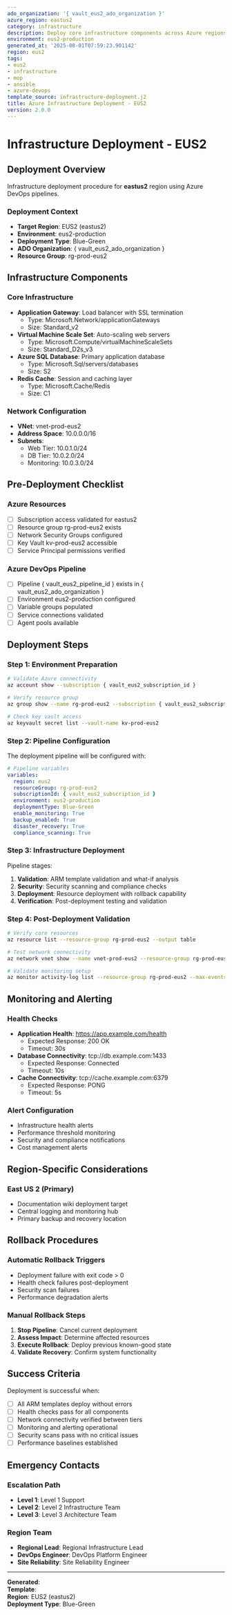```yaml
---
ado_organization: '{ vault_eus2_ado_organization }'
azure_region: eastus2
category: infrastructure
description: Deploy core infrastructure components across Azure regions
environment: eus2-production
generated_at: '2025-08-01T07:59:23.901142'
region: eus2
tags:
- eus2
- infrastructure
- mop
- ansible
- azure-devops
template_source: infrastructure-deployment.j2
title: Azure Infrastructure Deployment - EUS2
version: 2.0.0
---
```


# Infrastructure Deployment - EUS2

## Deployment Overview

Infrastructure deployment procedure for **eastus2** region using Azure DevOps pipelines.

### Deployment Context

- **Target Region**: EUS2 (eastus2)
- **Environment**: eus2-production
- **Deployment Type**: Blue-Green
- **ADO Organization**: { vault_eus2_ado_organization }
- **Resource Group**: rg-prod-eus2

## Infrastructure Components

### Core Infrastructure
- **Application Gateway**: Load balancer with SSL termination
  - Type: Microsoft.Network/applicationGateways
  - Size: Standard_v2
- **Virtual Machine Scale Set**: Auto-scaling web servers
  - Type: Microsoft.Compute/virtualMachineScaleSets
  - Size: Standard_D2s_v3
- **Azure SQL Database**: Primary application database
  - Type: Microsoft.Sql/servers/databases
  - Size: S2
- **Redis Cache**: Session and caching layer
  - Type: Microsoft.Cache/Redis
  - Size: C1

### Network Configuration
- **VNet**: vnet-prod-eus2
- **Address Space**: 10.0.0.0/16
- **Subnets**:
  - Web Tier: 10.0.1.0/24
  - DB Tier: 10.0.2.0/24
  - Monitoring: 10.0.3.0/24

## Pre-Deployment Checklist

### Azure Resources
- [ ] Subscription access validated for eastus2
- [ ] Resource group rg-prod-eus2 exists
- [ ] Network Security Groups configured
- [ ] Key Vault kv-prod-eus2 accessible
- [ ] Service Principal permissions verified

### Azure DevOps Pipeline
- [ ] Pipeline { vault_eus2_pipeline_id } exists in { vault_eus2_ado_organization }
- [ ] Environment eus2-production configured
- [ ] Variable groups populated
- [ ] Service connections validated
- [ ] Agent pools available

## Deployment Steps

### Step 1: Environment Preparation

```bash
# Validate Azure connectivity
az account show --subscription { vault_eus2_subscription_id }

# Verify resource group
az group show --name rg-prod-eus2 --subscription { vault_eus2_subscription_id }

# Check key vault access
az keyvault secret list --vault-name kv-prod-eus2
```

### Step 2: Pipeline Configuration

The deployment pipeline will be configured with:

```yaml
# Pipeline variables
variables:
  region: eus2
  resourceGroup: rg-prod-eus2
  subscriptionId: { vault_eus2_subscription_id }
  environment: eus2-production
  deploymentType: Blue-Green
  enable_monitoring: True
  backup_enabled: True
  disaster_recovery: True
  compliance_scanning: True
```

### Step 3: Infrastructure Deployment

Pipeline stages:
1. **Validation**: ARM template validation and what-if analysis
2. **Security**: Security scanning and compliance checks
3. **Deployment**: Resource deployment with rollback capability
4. **Verification**: Post-deployment testing and validation

### Step 4: Post-Deployment Validation

```bash
# Verify core resources
az resource list --resource-group rg-prod-eus2 --output table

# Test network connectivity
az network vnet show --name vnet-prod-eus2 --resource-group rg-prod-eus2

# Validate monitoring setup
az monitor activity-log list --resource-group rg-prod-eus2 --max-events 5
```

## Monitoring and Alerting

### Health Checks
- **Application Health**: https://app.example.com/health
  - Expected Response: 200 OK
  - Timeout: 30s
- **Database Connectivity**: tcp://db.example.com:1433
  - Expected Response: Connected
  - Timeout: 10s
- **Cache Connectivity**: tcp://cache.example.com:6379
  - Expected Response: PONG
  - Timeout: 5s

### Alert Configuration
- Infrastructure health alerts
- Performance threshold monitoring
- Security and compliance notifications
- Cost management alerts

## Region-Specific Considerations

### East US 2 (Primary)
- Documentation wiki deployment target
- Central logging and monitoring hub
- Primary backup and recovery location

## Rollback Procedures

### Automatic Rollback Triggers
- Deployment failure with exit code > 0
- Health check failures post-deployment
- Security scan failures
- Performance degradation alerts

### Manual Rollback Steps
1. **Stop Pipeline**: Cancel current deployment
2. **Assess Impact**: Determine affected resources
3. **Execute Rollback**: Deploy previous known-good state
4. **Validate Recovery**: Confirm system functionality

## Success Criteria

Deployment is successful when:
- [ ] All ARM templates deploy without errors
- [ ] Health checks pass for all components
- [ ] Network connectivity verified between tiers
- [ ] Monitoring and alerting operational
- [ ] Security scans pass with no critical issues
- [ ] Performance baselines established

## Emergency Contacts

### Escalation Path
- **Level 1**: Level 1 Support
- **Level 2**: Level 2 Infrastructure Team  
- **Level 3**: Level 3 Architecture Team

### Region Team
- **Regional Lead**: Regional Infrastructure Lead
- **DevOps Engineer**: DevOps Platform Engineer
- **Site Reliability**: Site Reliability Engineer

---

**Generated**:   
**Template**:   
**Region**: EUS2 (eastus2)  
**Deployment Type**: Blue-Green